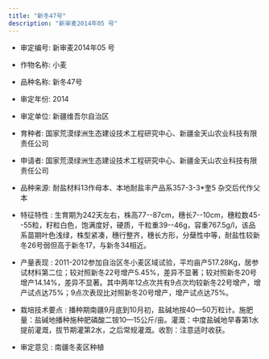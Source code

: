 ```yaml
---
title: "新冬47号"
description: "新审麦2014年05 号"
---
```

* 审定编号:  新审麦2014年05 号

*  作物名称:  小麦

*  品种名称:  新冬47号

*  审定年份:  2014

*  审定单位:  新疆维吾尔自治区

* 育种者:  国家荒漠绿洲生态建设技术工程研究中心、新疆金天山农业科技有限责任公司

*  申请者:  国家荒漠绿洲生态建设技术工程研究中心、新疆金天山农业科技有限责任公司

*  品种来源:  耐盐材料13作母本、本地耐盐丰产品系357-3-3*奎5 杂交后代作父本

*  特征特性 : 
生育期为242天左右，株高77--87cm，穗长7--10cm，穗粒数45--55粒，籽粒白色，饱满度好，硬质，千粒重39--46g，容重767.5g/l，该品系苗期叶色浅绿，株型紧凑，穗行整齐，穗长方形，分蘖性中等，耐盐性较新冬26号弱但高于新冬17，与新冬34相近。
 
*  产量表现 : 
2011-2012参加自治区冬小麦区域试验，平均亩产517.28Kg，居参试材料第二位；较对照新冬22号增产5.45%，差异不显著；较对照新冬20号增产14.14%，差异不显著。其中两年12点次共有9点次均较新冬22号增产，增产试点达75%；9点次表现比对照新冬20号增产，增产试点达75%。

*  栽培技术要点 : 
播种期南疆9月底到10月初，盐碱地按40—50万粒计。施肥量：盐碱地播种施种肥磷酸二铵10—15公斤/亩。灌溉：中度盐碱地早春第1水提前灌溉，拔节期灌第2水，之后常规灌溉。收割：注意适时收获。

*  审定意见 : 
南疆冬麦区种植
